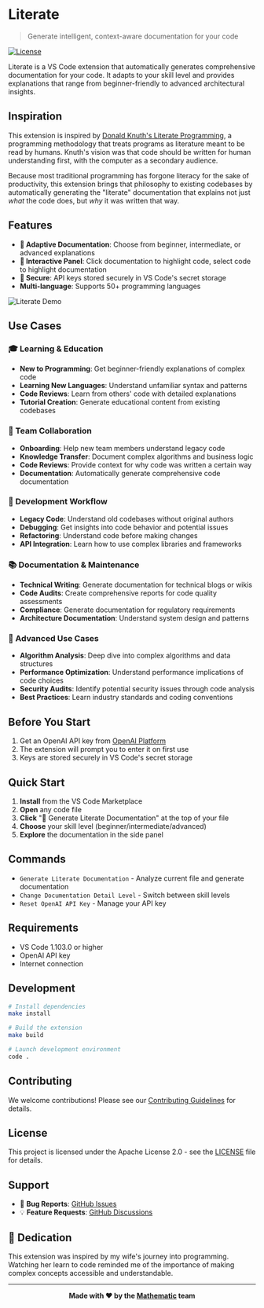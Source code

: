 # Literate

> Generate intelligent, context-aware documentation for your code

[![License](https://img.shields.io/badge/license-Apache%202.0-green.svg)](LICENSE)

Literate is a VS Code extension that automatically generates comprehensive documentation for your code. It adapts to your skill level and provides explanations that range from beginner-friendly to advanced architectural insights.

## Inspiration

This extension is inspired by [Donald Knuth's Literate Programming](https://www-cs-faculty.stanford.edu/~knuth/lp.html), a programming methodology that treats programs as literature meant to be read by humans. Knuth's vision was that code should be written for human understanding first, with the computer as a secondary audience.

Because most traditional programming has forgone literacy for the sake of productivity, this extension brings that philosophy to existing codebases by automatically generating the "literate" documentation that explains not just *what* the code does, but *why* it was written that way.

## Features

- **🎯 Adaptive Documentation**: Choose from beginner, intermediate, or advanced explanations
- **📖 Interactive Panel**: Click documentation to highlight code, select code to highlight documentation
- **🔐 Secure**: API keys stored securely in VS Code's secret storage
- **Multi-language**: Supports 50+ programming languages

![Literate Demo](public/demo.gif)

## Use Cases

### 🎓 Learning & Education
- **New to Programming**: Get beginner-friendly explanations of complex code
- **Learning New Languages**: Understand unfamiliar syntax and patterns
- **Code Reviews**: Learn from others' code with detailed explanations
- **Tutorial Creation**: Generate educational content from existing codebases

### 👥 Team Collaboration
- **Onboarding**: Help new team members understand legacy code
- **Knowledge Transfer**: Document complex algorithms and business logic
- **Code Reviews**: Provide context for why code was written a certain way
- **Documentation**: Automatically generate comprehensive code documentation

### 🔧 Development Workflow
- **Legacy Code**: Understand old codebases without original authors
- **Debugging**: Get insights into code behavior and potential issues
- **Refactoring**: Understand code before making changes
- **API Integration**: Learn how to use complex libraries and frameworks

### 📚 Documentation & Maintenance
- **Technical Writing**: Generate documentation for technical blogs or wikis
- **Code Audits**: Create comprehensive reports for code quality assessments
- **Compliance**: Generate documentation for regulatory requirements
- **Architecture Documentation**: Understand system design and patterns

### 🌟 Advanced Use Cases
- **Algorithm Analysis**: Deep dive into complex algorithms and data structures
- **Performance Optimization**: Understand performance implications of code choices
- **Security Audits**: Identify potential security issues through code analysis
- **Best Practices**: Learn industry standards and coding conventions

## Before You Start

1. Get an OpenAI API key from [OpenAI Platform](https://platform.openai.com/api-keys)
2. The extension will prompt you to enter it on first use
3. Keys are stored securely in VS Code's secret storage
   
## Quick Start

1. **Install** from the VS Code Marketplace
2. **Open** any code file
3. **Click** "📖 Generate Literate Documentation" at the top of your file
4. **Choose** your skill level (beginner/intermediate/advanced)
5. **Explore** the documentation in the side panel

## Commands

- `Generate Literate Documentation` - Analyze current file and generate documentation
- `Change Documentation Detail Level` - Switch between skill levels
- `Reset OpenAI API Key` - Manage your API key

## Requirements

- VS Code 1.103.0 or higher
- OpenAI API key
- Internet connection

## Development

```bash
# Install dependencies
make install

# Build the extension
make build

# Launch development environment
code .
```

## Contributing

We welcome contributions! Please see our [Contributing Guidelines](CONTRIBUTING.md) for details.

## License

This project is licensed under the Apache License 2.0 - see the [LICENSE](LICENSE) file for details.

## Support

- 🐛 **Bug Reports**: [GitHub Issues](https://github.com/mathematic-inc/vscode-literate/issues)
- 💡 **Feature Requests**: [GitHub Discussions](https://github.com/mathematic-inc/vscode-literate/discussions)


## 💝 Dedication

This extension was inspired by my wife's journey into programming. Watching her learn to code reminded me of the importance of making complex concepts accessible and understandable.

---

<div align="center">

**Made with ❤️ by the [Mathematic](https://mathematic.ai) team**

</div>
